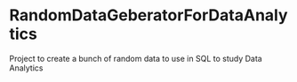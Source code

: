 # RandomDataGeberatorForDataAnalytics
Project to create a bunch of random data to use in SQL to study Data Analytics
